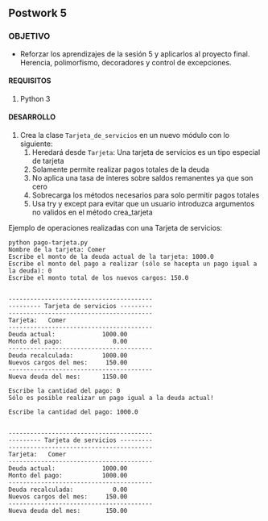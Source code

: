 
## Postwork 5

### OBJETIVO

- Reforzar los aprendizajes de la sesión 5 y  aplicarlos al proyecto final. Herencia, polimorfismo, decoradores y control de excepciones.
#### REQUISITOS

1. Python 3

#### DESARROLLO

1. Crea la clase `Tarjeta_de_servicios` en un nuevo módulo con lo siguiente:
   1. Heredará desde `Tarjeta`: Una tarjeta de servicios es un tipo especial de tarjeta
   2. Solamente permite realizar pagos totales de la deuda
   3. No aplica una tasa de interes sobre saldos remanentes ya que son cero
   4. Sobrecarga los métodos necesarios para solo permitir pagos totales
   5. Usa try y except para evitar que un usuario introduzca argumentos no validos en el método crea_tarjeta

Ejemplo de operaciones realizadas con una Tarjeta de servicios:
```
python pago-tarjeta.py 
Nombre de la tarjeta: Comer
Escribe el monto de la deuda actual de la tarjeta: 1000.0
Escribe el monto del pago a realizar (sólo se hacepta un pago igual a la deuda): 0
Escribe el monto total de los nuevos cargos: 150.0


----------------------------------------
--------- Tarjeta de servicios ---------
----------------------------------------
Tarjeta:   Comer
----------------------------------------
Deuda actual:             1000.00
Monto del pago:              0.00
----------------------------------------
Deuda recalculada:        1000.00
Nuevos cargos del mes:     150.00
----------------------------------------
Nueva deuda del mes:      1150.00

Escribe la cantidad del pago: 0
Sólo es posible realizar un pago igual a la deuda actual!

Escribe la cantidad del pago: 1000.0


----------------------------------------
--------- Tarjeta de servicios ---------
----------------------------------------
Tarjeta:   Comer
----------------------------------------
Deuda actual:             1000.00
Monto del pago:           1000.00
----------------------------------------
Deuda recalculada:           0.00
Nuevos cargos del mes:     150.00
----------------------------------------
Nueva deuda del mes:       150.00

```



